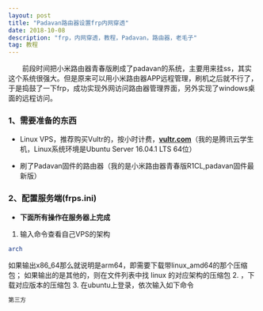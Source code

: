 ```yaml
---
layout: post
title: "Padavan路由器设置frp内网穿透"
date: 2018-10-08 
description: "frp，内网穿透，教程，Padavan，路由器，老毛子"
tag: 教程
---
```


　　前段时间把小米路由器青春版刷成了padavan的系统，主要用来挂ss，其实这个系统很强大。但是原来可以用小米路由器APP远程管理，刷机之后就不行了，于是捣鼓了一下frp，成功实现外网访问路由器管理界面，另外实现了windows桌面的远程访问。

### 1、需要准备的东西

- Linux VPS，推荐购买Vultr的，按小时计费，[**vultr.com**](https://www.vultr.com/?ref=7435080)（我的是腾讯云学生机，Linux系统环境是Ubuntu Server 16.04.1 LTS 64位）

- 刷了Padavan固件的路由器（我的是小米路由器青春版R1CL,padavan固件最新版）

### 2、配置服务端(frps.ini)

- **下面所有操作在服务器上完成**

1. 输入命令查看自己VPS的架构
```sh
arch
```
如果输出x86_64那么就说明是arm64，即需要下载带linux_amd64的那个压缩包；
如果输出的是其他的，则在文件列表中找 linux 的对应架构的压缩包
2. ，下载对应版本的压缩包
3. 在ubuntu上登录，依次输入如下命令

```sh
第三方

```



